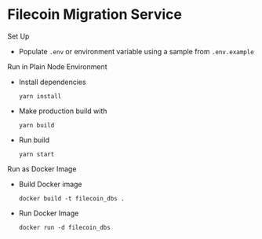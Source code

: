 # Filecoin Migration Service

Set Up 

- Populate `.env` or environment variable using a sample from `.env.example`


Run in Plain Node Environment

- Install dependencies 

    `
    yarn install 
    `
- Make production build with

    `
    yarn build
    `
- Run build 

    `
    yarn start
    `

Run as Docker Image

- Build Docker image

    `
    docker build -t filecoin_dbs .
    `
- Run Docker Image

    `
    docker run -d filecoin_dbs 
    `